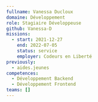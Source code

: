 ```yaml
---
fullname: Vanessa Ducloux
domaine: Développement
role: Stagiaire Développeuse
github: Vanessa-D
missions:
  - start: 2021-12-27
    end: 2022-07-05
    status: service
    employer: Codeurs en Liberté
previously:
  - aides.jeunes
competences:
  - Développement Backend
  - Développement Frontend
teams: []
---
```

